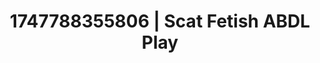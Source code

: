 ---
categories:
- Anal play
- Digital erotica realm
- Obedience kink
- Wet skin
- Closeness kink
image: /assets/images/1747788355806.jpg
layout: post
seo:
  description: Featured content with premium ABDL Play, Scat Fetish. HD images available.
  keywords: ABDL Play, Scat Fetish
  og_image: /assets/images/1747788355806.jpg
  schema_type: VisualArtwork
tags:
- ABDL Play
- Scat Fetish
- '#1747788355806'
title: 1747788355806 | Scat Fetish ABDL Play
---